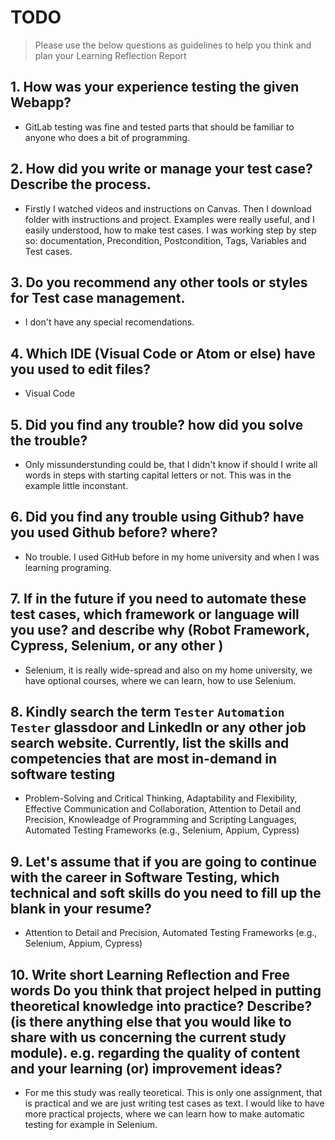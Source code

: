 
# TODO

> Please use the below questions as guidelines to help you think and plan your Learning Reflection Report

## 1. How was your experience testing the given Webapp?
- GitLab testing was fine and tested parts that should be familiar to anyone who does a bit of programming.
     

## 2. How did you write or manage your test case? Describe the process.
- Firstly I watched videos and instructions on Canvas. Then I download folder with instructions and project. Examples were really useful, and I easily understood, how to make test cases. I was working step by step so: documentation, Precondition, Postcondition, Tags, Variables and Test cases. 
    

## 3. Do you recommend any other tools or styles for Test case management. 
- I don't have any special recomendations.


## 4. Which IDE (Visual Code or Atom or else) have you used to edit files?
- Visual Code

     
## 5. Did you find any trouble? how did you solve the trouble?
- Only missunderstunding could be, that I didn't know if should I write all words in steps with starting capital letters or not. This was in the example little inconstant.


## 6. Did you find any trouble using Github? have you used Github before? where?
- No trouble. I used GitHub before in my home university and when I was learning programing.
 


## 7. If in the future if you need to automate these test cases, which framework or language will you use? and describe why (Robot Framework, Cypress, Selenium, or any other )
- Selenium, it is really wide-spread and also on my home university, we have optional courses, where we can learn, how to use Selenium.



## 8. Kindly search the term `Tester` `Automation Tester` glassdoor and LinkedIn or any other job search website. Currently, list the skills and competencies that are most in-demand in software testing
- Problem-Solving and Critical Thinking, Adaptability and Flexibility, Effective Communication and Collaboration, Attention to Detail and Precision, Knowleadge of Programming and Scripting Languages, Automated Testing Frameworks (e.g., Selenium, Appium, Cypress)



## 9. **Let's assume** that if you are going to continue with the career in Software Testing, which technical and soft skills do you need to fill up the blank in your resume?
- Attention to Detail and Precision, Automated Testing Frameworks (e.g., Selenium, Appium, Cypress)




## 10. Write short Learning Reflection and  Free words Do you think that project helped in putting theoretical knowledge into practice? Describe? (is there anything else that you would like to share with us concerning the current study module). e.g. regarding the quality of content and your learning (or) improvement ideas? 
- For me this study was really teoretical. This is only one assignment, that is practical and we are just writing test cases as text. I would like to have more practical projects, where we can learn how to make automatic testing for example in Selenium. 




 





